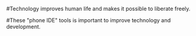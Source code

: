 #Technology improves human life and makes it possible to liberate freely.

#These "phone IDE" tools is important to improve technology and development.
